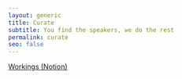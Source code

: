 ```yaml
---
layout: generic
title: Curate
subtitle: You find the speakers, we do the rest
permalink: curate
seo: false
---
```

[Workings (Notion)](https://www.notion.so/uxbri/Running-your-own-UX-Brighton-evening-event-49bedcbd5aaa4d9cb055100482854d2b)